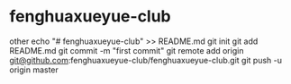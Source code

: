 # fenghuaxueyue-club
other
echo "# fenghuaxueyue-club" >> README.md
git init
git add README.md
git commit -m "first commit"
git remote add origin git@github.com:fenghuaxueyue-club/fenghuaxueyue-club.git
git push -u origin master
